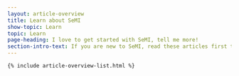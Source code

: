 ```yaml
---
layout: article-overview
title: Learn about SeMI
show-topic: Learn
topic: Learn
page-heading: I love to get started with SeMI, tell me more!
section-intro-text: If you are new to SeMI, read these articles first to understand why SeMI is valuable for your organization.
---
```


<div class="article-container">
    
    {% include article-overview-list.html %}

</div>